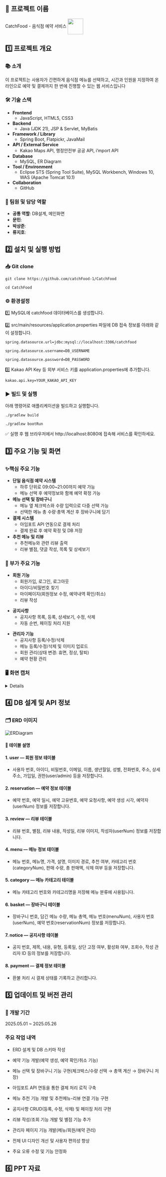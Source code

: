 ## 📌 프로젝트 이름
<span>
CatchFood - 음식점 예약 서비스
<img src="src/main/resources/static/images/logo1.png" width="50px" style="vertical-align:middle;"/>
</span>



## 1️⃣ 프로젝트 개요

### 📚 소개
이 프로젝트는 사용자가 간편하게 음식점 메뉴를 선택하고, 시간과 인원을 지정하여 온라인으로 예약 및 결제까지 한 번에 진행할 수 있는 웹 서비스입니다

### 🛠️ 기술 스택
<ul>
  <li><b>Frontend</b>
    <ul>
      <li>JavaScript, HTML5, CSS3</li>
    </ul>
  </li>
  <li><b>Backend</b>
    <ul>
      <li>Java (JDK 21), JSP & Servlet, MyBatis</li>
    </ul>
  </li>
  <li><b>Framework / Library</b>
    <ul>
      <li>Spring Boot, Flatpickr, JavaMail</li>
    </ul>
  </li>
  <li><b>API / External Service</b>
    <ul>
      <li>Kakao Maps API, 행정안전부 공공 API, i’mport API</li>
    </ul>
  </li>
  <li><b>Database</b>
    <ul>
      <li>MySQL, ER Diagram</li>
    </ul>
  </li>
  <li><b>Tool / Environment</b>
    <ul>
      <li>Eclipse STS (Spring Tool Suite), MySQL Workbench, Windows 10, WAS (Apache Tomcat 10.1)</li>
    </ul>
  </li>
  <li><b>Collaboration</b>
    <ul>
      <li>GitHub</li>
    </ul>
  </li>
</ul>

### 👥 팀원 및 담당 역할
- **공통 역할**: DB설계, 메인화면
- **문민**: 
- **박상준**: 
- **류지호**: 


## 2️⃣ 설치 및 실행 방법
### 📥 Git clone
    git clone https://github.com/catchFood-1/CatchFood
  
    cd CatchFood

### ⚙️ 환경설정
1️⃣ MySQL에 catchfood 데이터베이스를 생성합니다.

2️⃣ src/main/resources/application.properties 파일에 DB 접속 정보를 아래와 같이 설정합니다.

    spring.datasource.url=jdbc:mysql://localhost:3306/catchfood

    spring.datasource.username=DB_USERNAME

    spring.datasource.password=DB_PASSWORD

3️⃣ Kakao API Key 등 외부 서비스 키를 application.properties에 추가합니다.

    kakao.api.key=YOUR_KAKAO_API_KEY

### ▶️ 빌드 및 실행
아래 명령어로 애플리케이션을 빌드하고 실행합니다.

    ./gradlew build

    ./gradlew bootRun

✅ 실행 후 웹 브라우저에서 http://localhost:8080에 접속해 서비스를 확인하세요.

## 3️⃣ 주요 기능 및 화면
### ✨핵심 주요 기능
<ul> 
  <li><b>단일 음식점 예약 시스템</b> <ul> <li>하루 단위로 09:00~21:00까지 예약 가능</li> 
  <li>메뉴 선택 후 예약정보와 함께 예약 확정 가능</li> 
</ul>
  </li>
  <li><b>메뉴 선택 및 장바구니</b> 
    <ul> 
      <li>메뉴 옆 체크박스와 수량 입력으로 다중 선택 가능</li>
      <li>선택한 메뉴 총 수량·총액 계산 후 장바구니에 담기</li> 
    </ul> 
  </li>
     <li>
       <b>결제 시스템</b> 
       <ul> 
         <li>아임포트 API 연동으로 결제 처리</li> 
         <li>결제 완료 후 예약 확정 및 DB 저장</li> 
       </ul> 
    </li>
<li>
  <b>추천 메뉴 및 리뷰</b> 
  <ul> 
    <li>추천메뉴와 관련 리뷰 출력</li> 
    <li>리뷰 별점, 댓글 작성, 목록 및 상세보기</li>
  </ul> 
</li> 
</ul>

### 💫 부가 주요 기능
<ul>
    <li><b>회원 기능</b>
  <ul>
      <li>회원가입, 로그인, 로그아웃</li>
      <li>아이디/비밀번호 찾기</li>
      <li>마이페이지(회원정보 수정, 예약내역 확인/취소)</li>
      <li>리뷰 작성</li>
    </ul>
    </li>
  </ul>
  
  <ul>
    <li><b>공지사항</b>
      <ul>
        <li>공지사항 목록, 등록, 상세보기, 수정, 삭제</li>
        <li>자동 순번, 페이징 처리 지원</li>
      </ul>
    </li>
  </ul>
  
  <ul>
    <li><b>관리자 기능</b>
      <ul>
        <li>공지사항 등록/수정/삭제</li>
        <li>메뉴 등록/수정/삭제 및 이미지 업로드</li>
        <li>회원 관리(상태 변경: 휴면, 정상, 탈퇴)</li>
        <li>예약 현황 관리</li>
      </ul>
    </li>
  </ul>
</ul>

### 🖥️ 화면 캡처

<details>

</details>


## 4️⃣ DB 설계 및 API 정보
### 🗂️ ERD 이미지
![ERDiagram](src/main/webapp/images/capture/ER.png)


#### 🧩 테이블 설명
#### 1. user — 회원 정보 테이블
  - 사용자 번호, 아이디, 비밀번호, 이메일, 이름, 생년월일, 성별, 전화번호, 주소, 상세주소, 가입일, 권한(user/admin) 등을 저장합니다.

#### 2. reservation — 예약 정보 테이블
  - 예약 번호, 예약 일시, 예약 고유번호, 예약 요청사항, 예약 생성 시각, 예약자(userNum) 정보를 저장합니다.

#### 3. review — 리뷰 테이블
  - 리뷰 번호, 별점, 리뷰 내용, 작성일, 리뷰 이미지, 작성자(userNum) 정보를 저장합니다.

#### 4. menu — 메뉴 정보 테이블
  - 메뉴 번호, 메뉴명, 가격, 설명, 이미지 경로, 추천 여부, 카테고리 번호(categoryNum), 판매 수량, 총 판매액, 삭제 여부 등을 저장합니다.

#### 5. category — 메뉴 카테고리 테이블
  - 메뉴 카테고리 번호와 카테고리명을 저장해 메뉴 분류에 사용됩니다.

#### 6. basket — 장바구니 테이블
  - 장바구니 번호, 담긴 메뉴 수량, 메뉴 총액, 메뉴 번호(menuNum), 사용자 번호(userNum), 예약 번호(reservationNum) 정보를 저장합니다.

#### 7. notice — 공지사항 테이블
  - 공지 번호, 제목, 내용, 유형, 등록일, 상단 고정 여부, 활성화 여부, 조회수, 작성 관리자 ID 등의 정보를 저장합니다.

#### 8. payment — 결제 정보 테이블
  - 환불 처리 시 결제 상태를 기록하고 관리합니다.

## 5️⃣ 업데이트 및 버전 관리
 ### 📅 개발 기간
 2025.05.01 ~ 2025.05.26

### 주요 작업 내역

  - ERD 설계 및 DB 스키마 작성

  - 예약 기능 개발(예약 생성, 예약 확인/취소 기능)

  - 메뉴 선택 및 장바구니 기능 구현(체크박스/수량 선택 → 총액 계산 → 장바구니 저장)

  - 아임포트 API 연동을 통한 결제 처리 로직 구축

  - 메뉴 추천 기능 개발 및 추천메뉴-리뷰 연결 기능 구현

  - 공지사항 CRUD(등록, 수정, 삭제) 및 페이징 처리 구현

  - 리뷰 작성/조회 기능 개발 및 별점 기능 추가

  - 관리자 페이지 기능 개발(메뉴/회원/예약 관리)

  - 전체 UI 디자인 개선 및 사용자 편의성 향상

  - 주요 오류 수정 및 기능 안정화


## 6️⃣ PPT 자료
